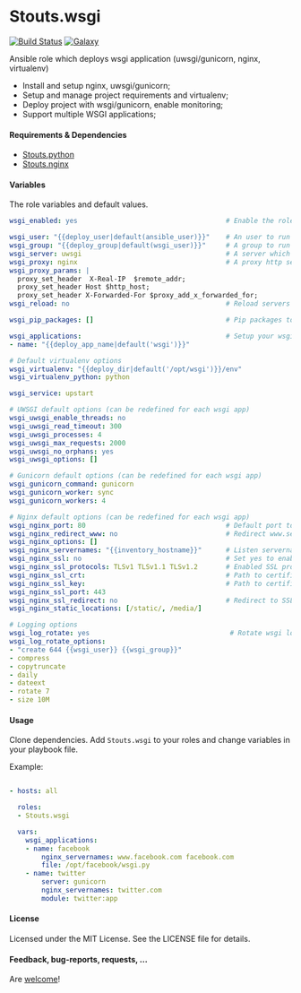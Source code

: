 Stouts.wsgi
===========

[![Build Status](http://img.shields.io/travis/Stouts/Stouts.wsgi.svg?style=flat-square)](https://travis-ci.org/Stouts/Stouts.wsgi)
[![Galaxy](http://img.shields.io/badge/galaxy-Stouts.wsgi-blue.svg?style=flat-square)](https://galaxy.ansible.com/list#/roles/831)

Ansible role which deploys wsgi application (uwsgi/gunicorn, nginx, virtualenv)

* Install and setup nginx, uwsgi/gunicorn;
* Setup and manage project requirements and virtualenv;
* Deploy project with wsgi/gunicorn, enable monitoring;
* Support multiple WSGI applications;


#### Requirements & Dependencies

- [Stouts.python](https://github.com/Stouts/Stouts.python)
- [Stouts.nginx](https://github.com/Stouts/Stouts.nginx)


#### Variables

The role variables and default values.

```yaml
wsgi_enabled: yes                                     # Enable the role

wsgi_user: "{{deploy_user|default(ansible_user)}}"    # An user to run WSGI applications
wsgi_group: "{{deploy_group|default(wsgi_user)}}"     # A group to run WSGI applications
wsgi_server: uwsgi                                    # A server which provide wsgi integration (uwsgi/gunicorn)
wsgi_proxy: nginx                                     # A proxy http server (nginx)
wsgi_proxy_params: |
  proxy_set_header  X-Real-IP  $remote_addr;
  proxy_set_header Host $http_host;
  proxy_set_header X-Forwarded-For $proxy_add_x_forwarded_for;
wsgi_reload: no                                       # Reload servers when code changes

wsgi_pip_packages: []                                 # Pip packages to install

wsgi_applications:                                    # Setup your wsgi application here
- name: "{{deploy_app_name|default('wsgi')}}"

# Default virtualenv options
wsgi_virtualenv: "{{deploy_dir|default('/opt/wsgi')}}/env"
wsgi_virtualenv_python: python

wsgi_service: upstart

# UWSGI default options (can be redefined for each wsgi app)
wsgi_uwsgi_enable_threads: no
wsgi_uwsgi_read_timeout: 300
wsgi_uwsgi_processes: 4
wsgi_uwsgi_max_requests: 2000
wsgi_uwsgi_no_orphans: yes
wsgi_uwsgi_options: []

# Gunicorn default options (can be redefined for each wsgi app)
wsgi_gunicorn_command: gunicorn
wsgi_gunicorn_worker: sync
wsgi_gunicorn_workers: 4

# Nginx default options (can be redefined for each wsgi app)
wsgi_nginx_port: 80                                   # Default port to listen
wsgi_nginx_redirect_www: no                           # Redirect www.servername to servername
wsgi_nginx_options: []
wsgi_nginx_servernames: "{{inventory_hostname}}"      # Listen servernames (separated by space)
wsgi_nginx_ssl: no                                    # Set yes to enable SSL
wsgi_nginx_ssl_protocols: TLSv1 TLSv1.1 TLSv1.2       # Enabled SSL protocols
wsgi_nginx_ssl_crt:                                   # Path to certificate bundle
wsgi_nginx_ssl_key:                                   # Path to certificate key
wsgi_nginx_ssl_port: 443
wsgi_nginx_ssl_redirect: no                           # Redirect to SSL port
wsgi_nginx_static_locations: [/static/, /media/]

# Logging options
wsgi_log_rotate: yes                                   # Rotate wsgi logs.
wsgi_log_rotate_options:
- "create 644 {{wsgi_user}} {{wsgi_group}}"
- compress
- copytruncate
- daily
- dateext
- rotate 7
- size 10M
```

#### Usage

Clone dependencies.
Add `Stouts.wsgi` to your roles and change variables in your playbook file.

Example:

```yaml

- hosts: all

  roles:
  - Stouts.wsgi

  vars:
    wsgi_applications:
    - name: facebook
        nginx_servernames: www.facebook.com facebook.com
        file: /opt/facebook/wsgi.py
    - name: twitter
        server: gunicorn
        nginx_servernames: twitter.com
        module: twitter:app
```

#### License

Licensed under the MIT License. See the LICENSE file for details.


#### Feedback, bug-reports, requests, ...

Are [welcome](https://github.com/Stouts/Stouts.wsgi/issues)!
